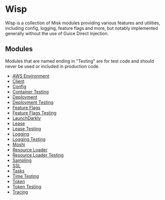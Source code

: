 # Wisp

Wisp is a collection of Misk modules providing various features and utilities, including config, logging, feature
flags and more, but notably implemented generally without the use of Guice Direct Injection.

## Modules

Modules that are named ending in "Testing" are for test code and should never be used or included in production code.

-  [AWS Environment](wisp-aws-environment/README.md)
-  [Client](wisp-client/README.md)
-  [Config](wisp-config/README.md)
-  [Container Testing](wisp-containers-testing/README.md)
-  [Deployment](wisp-deployment/README.md)
-  [Deployment Testing](wisp-deployment-testing/README.md)
-  [Feature Flags](wisp-feature/README.md)
-  [Feature Flags Testing](wisp-feature-testing/README.md)
-  [LaunchDarkly](wisp-launchdarkly/README.md)
-  [Lease](wisp-lease/README.md)
-  [Lease Testing](wisp-lease-testing/README.md)
-  [Logging](wisp-logging/README.md)
-  [Logging Testing](wisp-logging-testing/README.md)
-  [Moshi](wisp-moshi/README.md)
-  [Resource Loader](wisp-resource-loader/README.md)
-  [Resource Loader Testing](wisp-resource-loader-testing/README.md)
-  [Sampling](wisp-sampling/README.md)
-  [SSL](wisp-ssl/README.md)
-  [Tasks](wisp-task/README.md)
-  [Time Testing](wisp-time-testing/README.md)
-  [Token](wisp-token/README.md)
-  [Token Testing](wisp-token-testing/README.md)
-  [Tracing](wisp-tracing/README.md)

